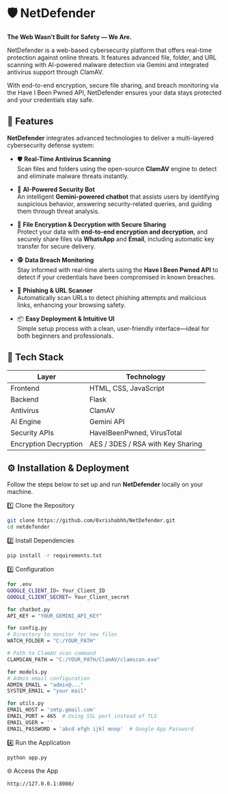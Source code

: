 # 🛡️ NetDefender

**The Web Wasn’t Built for Safety — We Are.**

NetDefender is a web-based cybersecurity platform that offers real-time protection against online threats. It features advanced file, folder, and URL scanning with AI-powered malware detection via Gemini and integrated antivirus support through ClamAV.

With end-to-end encryption, secure file sharing, and breach monitoring via the Have I Been Pwned API, NetDefender ensures your data stays protected and your credentials stay safe.
## 🚀 Features

**NetDefender** integrates advanced technologies to deliver a multi-layered cybersecurity defense system:

- 🛡 **Real-Time Antivirus Scanning**  
  Scan files and folders using the open-source **ClamAV** engine to detect and eliminate malware threats instantly.

- 🤖 **AI-Powered Security Bot**  
  An intelligent **Gemini-powered chatbot** that assists users by identifying suspicious behavior, answering security-related queries, and guiding them through threat analysis.

- 🔐 **File Encryption & Decryption with Secure Sharing**  
  Protect your data with **end-to-end encryption and decryption**, and securely share files via **WhatsApp** and **Email**, including automatic key transfer for secure delivery.

- 🕵️ **Data Breach Monitoring**  
  Stay informed with real-time alerts using the **Have I Been Pwned API** to detect if your credentials have been compromised in known breaches.

- 🔗 **Phishing & URL Scanner**  
  Automatically scan URLs to detect phishing attempts and malicious links, enhancing your browsing safety.

- 📦 **Easy Deployment & Intuitive UI**  
  Simple setup process with a clean, user-friendly interface—ideal for both beginners and professionals.

## 🧰 Tech Stack

| Layer        | Technology                         |
|--------------|------------------------------------|
| Frontend     | HTML, CSS, JavaScript              |
| Backend      | Flask                              |
| Antivirus    | ClamAV                             |
| AI Engine    | Gemini API                         |
| Security APIs| HaveIBeenPwned, VirusTotal         |
| Encryption Decryption   | AES / 3DES / RSA with Key Sharing|

## ⚙️ Installation & Deployment

Follow the steps below to set up and run **NetDefender** locally on your machine.

 1️⃣ Clone the Repository
```bash
git clone https://github.com/0xrishabhh/NetDefender.git
cd netdefender
```
2️⃣ Install Dependencies
```bash
pip install -r requirements.txt
```
3️⃣ Configuration 

```bash
for .env
GOOGLE_CLIENT_ID= Your_Client_ID
GOOGLE_CLIENT_SECRET= Your_Client_secret

for chatbot.py
API_KEY = "YOUR_GEMINI_API_KEY"

for config.py
# Directory to monitor for new files
WATCH_FOLDER = "C:/YOUR_PATH"

# Path to ClamAV scan command
CLAMSCAN_PATH = "C:/YOUR_PATH/ClamAV/clamscan.exe"

for models.py
# Admin email configuration
ADMIN_EMAIL = "admin@..."
SYSTEM_EMAIL = "your mail"

for utils.py
EMAIL_HOST = 'smtp.gmail.com'
EMAIL_PORT = 465  # Using SSL port instead of TLS
EMAIL_USER = ''
EMAIL_PASSWORD = 'abcd efgh ijkl mnop'  # Google App Password
```
4️⃣ Run the Application
```bash
python app.py
```
🌐 Access the App
```
http://127.0.0.1:8080/
```